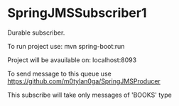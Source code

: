 # SpringJMSSubscriber1

Durable subscriber.

To run project use:
mvn spring-boot:run

Project will be avauilable on: localhost:8093

To send message to this queue use https://github.com/m0tylan0ga/SpringJMSProducer

This subscribe will take only messages of 'BOOKS' type
